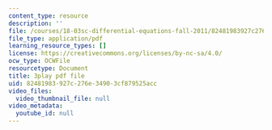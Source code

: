 ```yaml
---
content_type: resource
description: ''
file: /courses/18-03sc-differential-equations-fall-2011/82481983927c276e34903cf879525acc_sn3orkHWqUQ.pdf
file_type: application/pdf
learning_resource_types: []
license: https://creativecommons.org/licenses/by-nc-sa/4.0/
ocw_type: OCWFile
resourcetype: Document
title: 3play pdf file
uid: 82481983-927c-276e-3490-3cf879525acc
video_files:
  video_thumbnail_file: null
video_metadata:
  youtube_id: null
---
```

